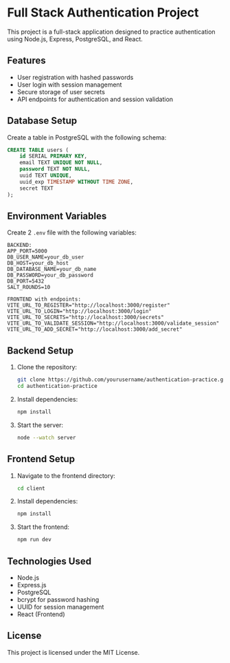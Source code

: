 # Full Stack Authentication Project

This project is a full-stack application designed to practice authentication using Node.js, Express, PostgreSQL, and React.

## Features
- User registration with hashed passwords
- User login with session management
- Secure storage of user secrets
- API endpoints for authentication and session validation

## Database Setup
Create a table in PostgreSQL with the following schema:

```sql
CREATE TABLE users (
    id SERIAL PRIMARY KEY,
    email TEXT UNIQUE NOT NULL,
    password TEXT NOT NULL,
    uuid TEXT UNIQUE,
    uuid_exp TIMESTAMP WITHOUT TIME ZONE,
    secret TEXT
);
```

## Environment Variables
Create 2 `.env` file with the following variables:
```
BACKEND:
APP_PORT=5000
DB_USER_NAME=your_db_user
DB_HOST=your_db_host
DB_DATABASE_NAME=your_db_name
DB_PASSWORD=your_db_password
DB_PORT=5432
SALT_ROUNDS=10

FRONTEND with endpoints:
VITE_URL_TO_REGISTER="http://localhost:3000/register"
VITE_URL_TO_LOGIN="http://localhost:3000/login"
VITE_URL_TO_SECRETS="http://localhost:3000/secrets"
VITE_URL_TO_VALIDATE_SESSION="http://localhost:3000/validate_session"
VITE_URL_TO_ADD_SECRET="http://localhost:3000/add_secret"
```

## Backend Setup
1. Clone the repository:
   ```sh
   git clone https://github.com/yourusername/authentication-practice.git
   cd authentication-practice
   ```
2. Install dependencies:
   ```sh
   npm install
   ```
3. Start the server:
   ```sh
   node --watch server
   ```

## Frontend Setup
1. Navigate to the frontend directory:
   ```sh
   cd client
   ```
2. Install dependencies:
   ```sh
   npm install
   ```
3. Start the frontend:
   ```sh
   npm run dev
   ```

## Technologies Used
- Node.js
- Express.js
- PostgreSQL
- bcrypt for password hashing
- UUID for session management
- React (Frontend)

## License
This project is licensed under the MIT License.
